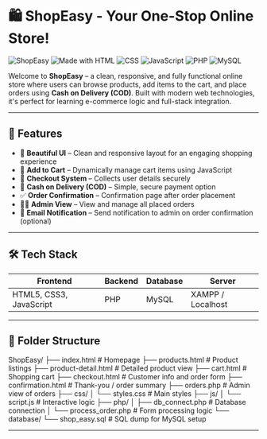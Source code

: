 # 🛍️ ShopEasy - Your One-Stop Online Store!

![ShopEasy](https://img.shields.io/badge/Status-Complete-brightgreen)
![Made with HTML](https://img.shields.io/badge/HTML-5-orange)
![CSS](https://img.shields.io/badge/CSS-3-blue)
![JavaScript](https://img.shields.io/badge/JavaScript-Vanilla-yellow)
![PHP](https://img.shields.io/badge/PHP-Backend-purple)
![MySQL](https://img.shields.io/badge/Database-MySQL-blue)

Welcome to **ShopEasy** – a clean, responsive, and fully functional online store where users can browse products, add items to the cart, and place orders using **Cash on Delivery (COD)**. Built with modern web technologies, it's perfect for learning e-commerce logic and full-stack integration.

---

## 🚀 Features

- 🎨 **Beautiful UI** – Clean and responsive layout for an engaging shopping experience
- 🛒 **Add to Cart** – Dynamically manage cart items using JavaScript
- 🧾 **Checkout System** – Collects user details securely
- 💸 **Cash on Delivery (COD)** – Simple, secure payment option
- ✅ **Order Confirmation** – Confirmation page after order placement
- 🧑‍💼 **Admin View** – View and manage all placed orders
- 📧 **Email Notification** – Send notification to admin on order confirmation (optional)

---

## 🛠️ Tech Stack

| Frontend | Backend | Database | Server |
|----------|---------|----------|--------|
| HTML5, CSS3, JavaScript | PHP | MySQL | XAMPP / Localhost |

---

## 📁 Folder Structure

ShopEasy/
├── index.html # Homepage
├── products.html # Product listings
├── product-detail.html # Detailed product view
├── cart.html # Shopping cart
├── checkout.html # Customer info and order form
├── confirmation.html # Thank-you / order summary
├── orders.php # Admin view of orders
├── css/
│ └── styles.css # Main styles
├── js/
│ └── script.js # Interactive logic
├── php/
│ ├── db_connect.php # Database connection
│ └── process_order.php # Form processing logic
└── database/
└── shop_easy.sql # SQL dump for MySQL setup


---

